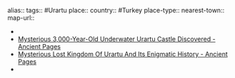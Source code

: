 alias::
tags:: #Urartu 
place::
country:: #Turkey 
place-type::
nearest-town::
map-url::

-
- [Mysterious 3,000-Year-Old Underwater Urartu Castle Discovered - Ancient Pages](https://www.ancientpages.com/2017/11/22/mysterious-3000-year-old-underwater-urartu-castle-discovered/)
- [Mysterious Lost Kingdom Of Urartu And Its Enigmatic History - Ancient Pages](https://www.ancientpages.com/2014/06/22/mysterious-lost-kingdom-of-urartu-and-its-enigmatic-history-2/)
-